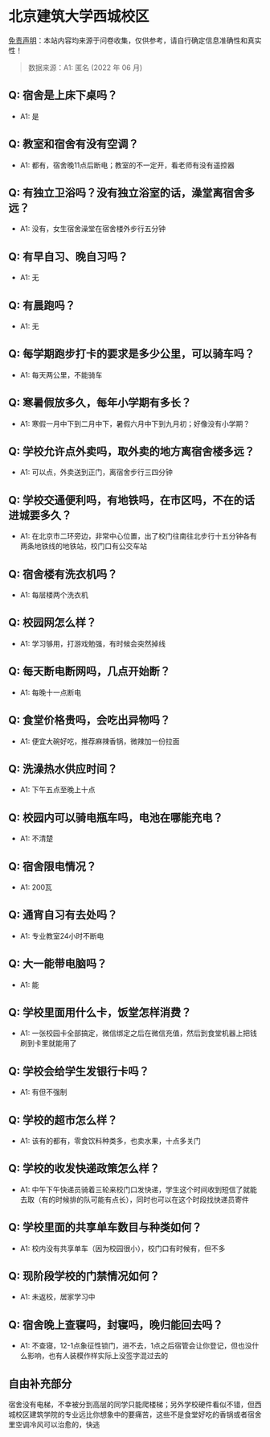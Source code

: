 # 北京建筑大学西城校区

[免责声明](https://colleges.chat/#_3)：本站内容均来源于问卷收集，仅供参考，请自行确定信息准确性和真实性！

> 数据来源：A1: 匿名 (2022 年 06 月)

## Q: 宿舍是上床下桌吗？

- A1: 是

## Q: 教室和宿舍有没有空调？

- A1: 都有，宿舍晚11点后断电；教室的不一定开，看老师有没有遥控器

## Q: 有独立卫浴吗？没有独立浴室的话，澡堂离宿舍多远？

- A1: 没有，女生宿舍澡堂在宿舍楼外步行五分钟

## Q: 有早自习、晚自习吗？

- A1: 无

## Q: 有晨跑吗？

- A1: 无

## Q: 每学期跑步打卡的要求是多少公里，可以骑车吗？

- A1: 每天两公里，不能骑车

## Q: 寒暑假放多久，每年小学期有多长？

- A1: 寒假一月中下到二月中下，暑假六月中下到九月初；好像没有小学期？

## Q: 学校允许点外卖吗，取外卖的地方离宿舍楼多远？

- A1: 可以点，外卖送到正门，离宿舍步行三四分钟

## Q: 学校交通便利吗，有地铁吗，在市区吗，不在的话进城要多久？

- A1: 在北京市二环旁边，非常中心位置，出了校门往南往北步行十五分钟各有两条地铁线的地铁站，校门口有公交车站

## Q: 宿舍楼有洗衣机吗？

- A1: 每层楼两个洗衣机

## Q: 校园网怎么样？

- A1: 学习够用，打游戏勉强，有时候会突然掉线

## Q: 每天断电断网吗，几点开始断？

- A1: 每晚十一点断电

## Q: 食堂价格贵吗，会吃出异物吗？

- A1: 便宜大碗好吃，推荐麻辣香锅，微辣加一份拉面

## Q: 洗澡热水供应时间？

- A1: 下午五点至晚上十点

## Q: 校园内可以骑电瓶车吗，电池在哪能充电？

- A1: 不清楚

## Q: 宿舍限电情况？

- A1: 200瓦

## Q: 通宵自习有去处吗？

- A1: 专业教室24小时不断电

## Q: 大一能带电脑吗？

- A1: 能

## Q: 学校里面用什么卡，饭堂怎样消费？

- A1: 一张校园卡全部搞定，微信绑定之后在微信充值，然后到食堂机器上把钱刷到卡里就能用了

## Q: 学校会给学生发银行卡吗？

- A1: 有但不强制

## Q: 学校的超市怎么样？

- A1: 该有的都有，零食饮料种类多，也卖水果，十点多关门

## Q: 学校的收发快递政策怎么样？

- A1: 中午下午快递员骑着三轮来校门口发快递，学生这个时间收到短信了就能去取（有的时候排的队可能有点长），同时也可以在这个时段找快递员寄件

## Q: 学校里面的共享单车数目与种类如何？

- A1: 校内没有共享单车（因为校园很小），校门口有时候有，但不多

## Q: 现阶段学校的门禁情况如何？

- A1: 未返校，居家学习中

## Q: 宿舍晚上查寝吗，封寝吗，晚归能回去吗？

- A1: 不查寝，12-1点象征性锁门，进不去，1点之后宿管会让你登记，但也没什么影响，也有人装模作样实际上没签字混过去的

## 自由补充部分

宿舍没有电梯，不幸被分到高层的同学只能爬楼梯；另外学校硬件看似不错，但西城校区建筑学院的专业远比你想象中的要痛苦，这些不是食堂好吃的香锅或者宿舍里空调冷风可以治愈的，快逃